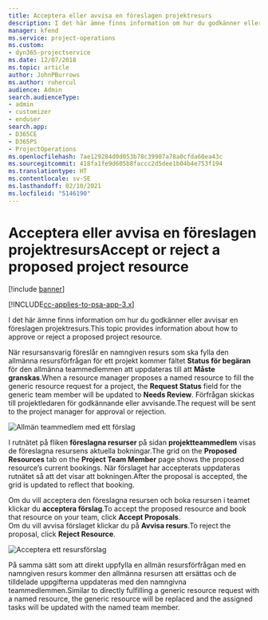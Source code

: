 ```yaml
---
title: Acceptera eller avvisa en föreslagen projektresurs
description: I det här ämne finns information om hur du godkänner eller avvisar en föreslagen projektresurs.
manager: kfend
ms.service: project-operations
ms.custom:
- dyn365-projectservice
ms.date: 12/07/2018
ms.topic: article
author: JohnPBurrows
ms.author: ruhercul
audience: Admin
search.audienceType:
- admin
- customizer
- enduser
search.app:
- D365CE
- D365PS
- ProjectOperations
ms.openlocfilehash: 7ae129284d0d053b78c39907a78a0cfda60ea43c
ms.sourcegitcommit: 418fa1fe9d605b8faccc2d5dee1b04b4e753f194
ms.translationtype: HT
ms.contentlocale: sv-SE
ms.lasthandoff: 02/10/2021
ms.locfileid: "5146190"
---
```

# <a name="accept-or-reject-a-proposed-project-resource"></a><span data-ttu-id="06ce7-103">Acceptera eller avvisa en föreslagen projektresurs</span><span class="sxs-lookup"><span data-stu-id="06ce7-103">Accept or reject a proposed project resource</span></span>

[!include [banner](../includes/psa-now-project-operations.md)]

[!INCLUDE[cc-applies-to-psa-app-3.x](../includes/cc-applies-to-psa-app-3x.md)]

<span data-ttu-id="06ce7-104">I det här ämne finns information om hur du godkänner eller avvisar en föreslagen projektresurs.</span><span class="sxs-lookup"><span data-stu-id="06ce7-104">This topic provides information about how to approve or reject a proposed project resource.</span></span>

<span data-ttu-id="06ce7-105">När resursansvarig föreslår en namngiven resurs som ska fylla den allmänna resursförfrågan för ett projekt kommer fältet **Status för begäran** för den allmänna teammedlemmen att uppdateras till att **Måste granskas**.</span><span class="sxs-lookup"><span data-stu-id="06ce7-105">When a resource manager proposes a named resource to fill the generic resource request for a project, the **Request Status** field for the generic team member will be updated to **Needs Review**.</span></span> <span data-ttu-id="06ce7-106">Förfrågan skickas till projektledaren för godkännande eller avvisande.</span><span class="sxs-lookup"><span data-stu-id="06ce7-106">The request will be sent to the project manager for approval or rejection.</span></span>

![Allmän teammedlem med ett förslag](media/RM-how-to-19.png)

<span data-ttu-id="06ce7-108">I rutnätet på fliken **föreslagna resurser** på sidan **projektteammedlem** visas de föreslagna resursens aktuella bokningar.</span><span class="sxs-lookup"><span data-stu-id="06ce7-108">The grid on the **Proposed Resources** tab on the **Project Team Member** page shows the proposed resource’s current bookings.</span></span> <span data-ttu-id="06ce7-109">När förslaget har accepterats uppdateras rutnätet så att det visar att bokningen.</span><span class="sxs-lookup"><span data-stu-id="06ce7-109">After the proposal is accepted, the grid is updated to reflect that booking.</span></span> 

<span data-ttu-id="06ce7-110">Om du vill acceptera den föreslagna resursen och boka resursen i teamet klickar du **acceptera förslag**.</span><span class="sxs-lookup"><span data-stu-id="06ce7-110">To accept the proposed resource and book that resource on your team, click **Accept Proposals**.</span></span>  
<span data-ttu-id="06ce7-111">Om du vill avvisa förslaget klickar du på **Avvisa resurs**.</span><span class="sxs-lookup"><span data-stu-id="06ce7-111">To reject the proposal, click **Reject Resource**.</span></span>

![Acceptera ett resursförslag](media/RM-how-to-20.png) 

<span data-ttu-id="06ce7-113">På samma sätt som att direkt uppfylla en allmän resursförfrågan med en namngiven resurs kommer den allmänna resursen att ersättas och de tilldelade uppgifterna uppdateras med den namngivna teammedlemmen.</span><span class="sxs-lookup"><span data-stu-id="06ce7-113">Similar to directly fulfilling a generic resource request with a named resource, the generic resource will be replaced and the assigned tasks will be updated with the named team member.</span></span>
